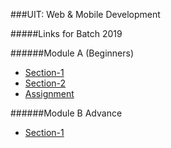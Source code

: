 ###UIT: Web & Mobile Development

#####Links for Batch 2019

######Module A (Beginners)
- [Section-1](http://bit.ly/2ttXhnO)
- [Section-2](http://bit.ly/2BIwAjH)
- [Assignment](http://bit.ly/2THSv5w)

######Module B Advance
- [Section-1](http://bit.ly/2BIvF2J)